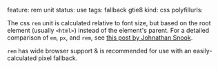 feature: rem unit
status: use
tags: fallback gtie8
kind: css
polyfillurls: 

The css `rem` unit is calculated relative to font size, but based on the root element (usually `<html>`) instead of the element's parent. For a detailed comparison of `em`, `px`, and `rem`, see [this post
by Johnathan Snook](http://snook.ca/archives/html_and_css/font-size-with-rem).

`rem` has wide browser support & is recommended for use with an easily-calculated pixel fallback.
